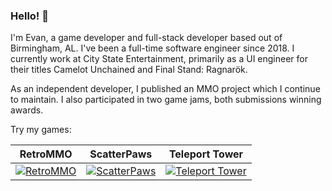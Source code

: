 ### Hello! 👋

I'm Evan, a game developer and full-stack developer based out of Birmingham, AL. I've been a full-time software engineer since 2018. I currently work at City State Entertainment, primarily as a UI engineer for their titles Camelot Unchained and Final Stand: Ragnarök.

As an independent developer, I published an MMO project which I continue to maintain. I also participated in two game jams, both submissions winning awards.

Try my games:

RetroMMO | ScatterPaws | Teleport Tower
:-------------------------:|:-------------------------:|:-------------------------:
| [![RetroMMO](https://img.itch.zone/aW1nLzcyMzU1ODUucG5n/315x250%23c/Ciyyjl.png)](https://retro-mmo.com) | [![ScatterPaws](https://img.itch.zone/aW1nLzExNDI5MTYyLnBuZw==/315x250%23c/yeGszs.png)](https://retrommo.itch.io/scatterpaws) | [![Teleport Tower](https://img.itch.zone/aW1nLzcyODYyOTkucG5n/315x250%23c/58pusG.png)](https://retrommo.itch.io/teleport-tower)
